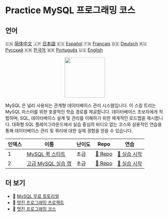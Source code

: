 # Practice MySQL 프로그래밍 코스

## 언어

🇨🇳 [简体中文](README_zh.md) 🇯🇵 [日本語](README_ja.md) 🇪🇸 [Español](README_es.md) 🇫🇷 [Français](README_fr.md) 🇩🇪 [Deutsch](README_de.md) 🇷🇺 [Русский](README_ru.md) 🇰🇷 [한국어](README_ko.md) 🇧🇷 [Português](README_pt.md) 🇺🇸 [English](README.md) 

<div align="center">
<img width="128px" src="https://file.labex.io/path/3JJy1bOBmUoZ.png">
</div>

MySQL 은 널리 사용되는 관계형 데이터베이스 관리 시스템입니다. 이 스킬 트리는 MySQL 마스터를 위한 포괄적인 학습 경로를 제공합니다. 데이터베이스 초보자에게 적합하며, SQL, 데이터베이스 설계 및 관리를 이해하기 위한 체계적인 로드맵을 제시합니다. 대화형 SQL 플레이그라운드에서 실습 중심의 비디오 없는 코스와 실용적인 연습을 통해 데이터베이스 관리 및 쿼리에 대한 실제 경험을 얻을 수 있습니다.

|   인덱스 | 이름                                                                            | 난이도   | Repo                                                                   | 연습                                                                      |
|----------|---------------------------------------------------------------------------------|----------|------------------------------------------------------------------------|---------------------------------------------------------------------------|
|        1 | [MySQL 퀵 스타트](https://labex.io/ko/courses/quick-start-with-mysql)           | 초급     | [🔗 Repo](https://github.com/labex-labs/quick-start-with-mysql)        | [🚀 실습 시작](https://labex.io/ko/courses/quick-start-with-mysql)        |
|        2 | [고급 MySQL 실습 랩](https://labex.io/ko/courses/advanced-mysql-practical-labs) | 초급     | [🔗 Repo](https://github.com/labex-labs/advanced-mysql-practical-labs) | [🚀 실습 시작](https://labex.io/ko/courses/advanced-mysql-practical-labs) |

## 더 보기

- 🔗 [MySQL 무료 튜토리얼](https://github.com/labex-labs/mysql-free-tutorials)
- 🔗 [멋진 프로그래밍 프로젝트](https://github.com/labex-labs/awesome-programming-projects)
- 🔗 [멋진 프로그래밍 코스](https://github.com/labex-labs/awesome-programming-courses)

